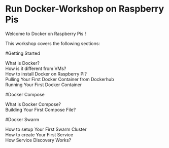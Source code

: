 # Run Docker-Workshop on Raspberry Pis

Welcome to Docker on Raspberry Pis !

This workshop covers the following sections:

#Getting Started 

What is Docker?<br />
How is it different from VMs?<br />
How to install Docker on Raspberry Pi?<br />
Pulling Your First Docker Container from Dockerhub<br />
Running Your First Docker Container<br />

#Docker Compose

What is Docker Compose?<br />
Building Your First Compose File?<br />

#Docker Swarm

How to setup Your First Swarm Cluster <br />
How to create Your First Service<br />
How Service Discovery Works?<br />
